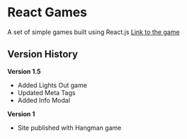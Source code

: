 # React Games

A set of simple games built using React.js [Link to the game](https://dhirajksharma.github.io/reactgames)

## Version History
**Version 1.5**
- Added Lights Out game
- Updated Meta Tags
- Added Info Modal

**Version 1**
- Site published with Hangman game